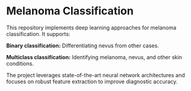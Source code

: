 # Melanoma Classification
This repository implements deep learning approaches for melanoma classification. It supports:

**Binary classification:** Differentiating nevus from other cases.

**Multiclass classification:** Identifying melanoma, nevus, and other skin conditions.

The project leverages state-of-the-art neural network architectures and focuses on robust feature extraction to improve diagnostic accuracy.
